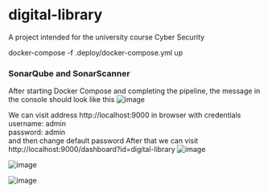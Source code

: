 # digital-library
A project intended for the university course Cyber Security

docker-compose -f .deploy/docker-compose.yml up


### SonarQube and SonarScanner
After starting Docker Compose and completing the pipeline, the message in the console should look like this
![image](https://github.com/user-attachments/assets/21606ffe-fd5b-464f-804c-f8053af9e306)

We can visit address http://localhost:9000 in browser with credentials <br>
username: admin <br>
password: admin <br>
and then change default password
After that we can visit http://localhost:9000/dashboard?id=digital-library 
![image](https://github.com/user-attachments/assets/fec193d6-3036-48f3-8f50-d80d36a09e41)


![image](https://github.com/user-attachments/assets/bfaabb82-ef2f-4c0d-9a77-4be87f9a1310)


![image](https://github.com/user-attachments/assets/9a3b781f-3c88-4741-83cf-f99a27dfbf4b)


